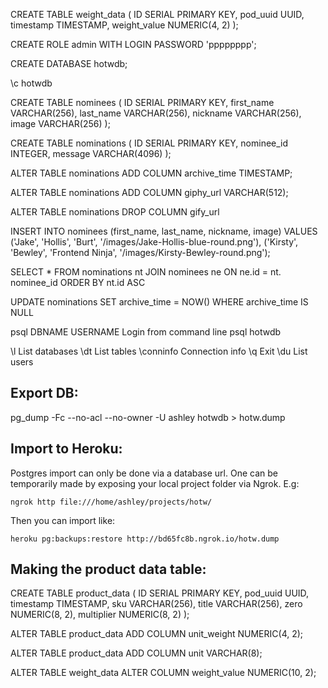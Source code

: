 






CREATE TABLE weight_data (
  ID SERIAL PRIMARY KEY,
  pod_uuid UUID,
  timestamp TIMESTAMP,
  weight_value NUMERIC(4, 2)
);

CREATE ROLE admin WITH LOGIN PASSWORD 'pppppppp';

CREATE DATABASE hotwdb;

\c hotwdb 

CREATE TABLE nominees (
  ID SERIAL PRIMARY KEY,
  first_name VARCHAR(256),
  last_name VARCHAR(256),
  nickname VARCHAR(256),
  image VARCHAR(256)
);

CREATE TABLE nominations (
  ID SERIAL PRIMARY KEY,
  nominee_id INTEGER,
  message VARCHAR(4096)
);



ALTER TABLE nominations
ADD COLUMN archive_time TIMESTAMP;

ALTER TABLE nominations
ADD COLUMN giphy_url VARCHAR(512);

ALTER TABLE nominations
DROP COLUMN gify_url

INSERT INTO nominees (first_name, last_name, nickname, image)
  VALUES 
    ('Jake', 'Hollis', 'Burt', '/images/Jake-Hollis-blue-round.png'), 
    ('Kirsty', 'Bewley', 'Frontend Ninja', '/images/Kirsty-Bewley-round.png');


SELECT * 
FROM nominations nt
JOIN nominees ne
ON ne.id = nt. nominee_id
ORDER BY nt.id ASC



UPDATE nominations
SET archive_time = NOW()
WHERE archive_time IS NULL



psql DBNAME USERNAME 		Login from command line
psql hotwdb

\l		List databases
\dt 		List tables
\conninfo 	Connection info
\q 		Exit
\du		List users


## Export DB:


pg_dump -Fc --no-acl --no-owner -U ashley hotwdb > hotw.dump



## Import to Heroku:

Postgres import can only be done via a database url. One can be temporarily made by exposing your local project folder via Ngrok. E.g:

`ngrok http file:///home/ashley/projects/hotw/`

Then you can import like:

`heroku pg:backups:restore http://bd65fc8b.ngrok.io/hotw.dump`


## Making the product data table:
CREATE TABLE product_data (
  ID SERIAL PRIMARY KEY,
  pod_uuid UUID,
  timestamp TIMESTAMP,
  sku VARCHAR(256),
  title VARCHAR(256),
  zero NUMERIC(8, 2),
  multiplier NUMERIC(8, 2)
);

ALTER TABLE product_data
ADD COLUMN unit_weight NUMERIC(4, 2);

ALTER TABLE product_data
ADD COLUMN unit VARCHAR(8);

ALTER TABLE weight_data ALTER COLUMN weight_value NUMERIC(10, 2);